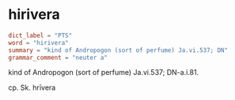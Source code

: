 # hirivera

``` toml
dict_label = "PTS"
word = "hirivera"
summary = "kind of Andropogon (sort of perfume) Ja.vi.537; DN"
grammar_comment = "neuter a"
```

kind of Andropogon (sort of perfume) Ja.vi.537; DN\-a.i.81.

cp. Sk. hrīvera

